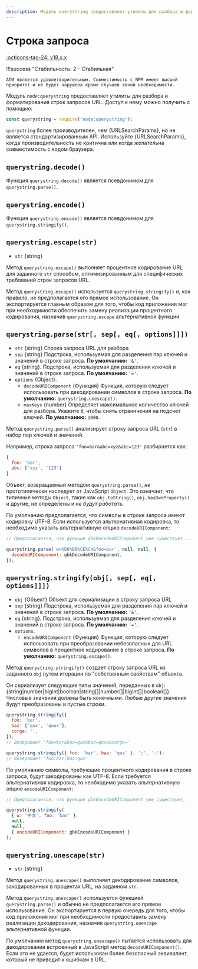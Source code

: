 ```yaml
---
description: Модуль querystring предоставляет утилиты для разбора и форматирования строк запросов URL
---
```


# Строка запроса

[:octicons-tag-24: v18.x.x](https://nodejs.org/docs/latest-v18.x/api/querystring.html)

!!!success "Стабильность: 2 – Стабильная"

    АПИ является удовлетворительным. Совместимость с NPM имеет высший приоритет и не будет нарушена кроме случаев явной необходимости.

Модуль `node:querystring` предоставляет утилиты для разбора и форматирования строк запросов URL. Доступ к нему можно получить с помощью:

```js
const querystring = require('node:querystring');
```

`querystring` более производителен, чем {URLSearchParams}, но не является стандартизированным API. Используйте {URLSearchParams}, когда производительность не критична или когда желательна совместимость с кодом браузера.

## `querystring.decode()`

Функция `querystring.decode()` является псевдонимом для `querystring.parse()`.

## `querystring.encode()`

Функция `querystring.encode()` является псевдонимом для `querystring.stringify()`.

## `querystring.escape(str)`

- `str` {string}

Метод `querystring.escape()` выполняет процентное кодирование URL для заданного `str` способом, оптимизированным для специфических требований строк запросов URL.

Метод `querystring.escape()` используется `querystring.stringify()` и, как правило, не предполагается его прямое использование. Он экспортируется главным образом для того, чтобы код приложения мог при необходимости обеспечить замену реализации процентного кодирования, назначив `querystring.escape` альтернативной функции.

## `querystring.parse(str[, sep[, eq[, options]]])`

- `str` {string} Строка запроса URL для разбора
- `sep` {string} Подстрока, используемая для разделения пар ключей и значений в строке запроса. **По умолчанию:** `'&'`.
- `eq` {string}. Подстрока, используемая для разделения ключей и значений в строке запроса. **По умолчанию:** `'='`.
- `options` {Object}.
  - `decodeURIComponent` {Функция} Функция, которую следует использовать при декодировании символов в строке запроса. **По умолчанию:** `querystring.unescape()`.
  - `maxKeys` {number} Определяет максимальное количество ключей для разбора. Укажите `0`, чтобы снять ограничения на подсчет ключей. **По умолчанию:** `1000`.

Метод `querystring.parse()` анализирует строку запроса URL (`str`) в набор пар ключей и значений.

Например, строка запроса `'foo=bar&abc=xyz&abc=123'` разбирается как:

```js
{
  foo: 'bar',
  abc: ['xyz', '123']
}
```

Объект, возвращаемый методом `querystring.parse()`, _не_ прототипически наследует от JavaScript `Object`. Это означает, что типичные методы `Object`, такие как `obj.toString()`, `obj.hasOwnProperty()` и другие, не определены и _не будут работать_.

По умолчанию предполагается, что символы в строке запроса имеют кодировку UTF-8. Если используется альтернативная кодировка, то необходимо указать альтернативную опцию `decodeURIComponent`:

```js
// Предполагается, что функция gbkDecodeURIComponent уже существует...

querystring.parse('w=%D6%D0%CE%C4&foo=bar', null, null, {
  decodeURIComponent: gbkDecodeURIComponent,
});
```

## `querystring.stringify(obj[, sep[, eq[, options]]])`

- `obj` {Объект} Объект для сериализации в строку запроса URL
- `sep` {string} Подстрока, используемая для разделения пар ключей и значений в строке запроса. **По умолчанию:** `'&'`.
- `eq` {string}. Подстрока, используемая для разделения ключей и значений в строке запроса. **По умолчанию:** `'='`.
- `options`.
  - `encodeURIComponent` {Функция} Функция, которую следует использовать при преобразовании небезопасных для URL символов в процентное кодирование в строке запроса. **По умолчанию:** `querystring.escape()`.

Метод `querystring.stringify()` создает строку запроса URL из заданного `obj` путем итерации по "собственным свойствам" объекта.

Он сериализует следующие типы значений, переданных в `obj`: {string|number|bigint|boolean|string\[\]|number\[\]|bigint\[\]|boolean\[\]}. Числовые значения должны быть конечными. Любые другие значения будут преобразованы в пустые строки.

```js
querystring.stringify({
  foo: 'bar',
  baz: ['qux', 'quux'],
  corge: '',
});
// Возвращает 'foo=bar&baz=qux&baz=quux&corge='

querystring.stringify({ foo: 'bar', baz: 'qux' }, ';', ':');
// Возвращает 'foo:bar;baz:qux'
```

По умолчанию символы, требующие процентного кодирования в строке запроса, будут закодированы как UTF-8. Если требуется альтернативная кодировка, то необходимо указать альтернативную опцию `encodeURIComponent`:

```js
// Предполагается, что функция gbkEncodeURIComponent уже существует,

querystring.stringify(
  { w: '中文', foo: 'bar' },
  null,
  null,
  { encodeURIComponent: gbkEncodeURIComponent }
);
```

## `querystring.unescape(str)`

- `str` {string}

Метод `querystring.unescape()` выполняет декодирование символов, закодированных в процентах URL, на заданном `str`.

Метод `querystring.unescape()` используется функцией `querystring.parse()` и обычно не предполагается его прямое использование. Он экспортируется в первую очередь для того, чтобы код приложения мог при необходимости предоставить замену реализации декодирования, назначив `querystring.unescape` альтернативной функции.

По умолчанию метод `querystring.unescape()` пытается использовать для декодирования встроенный в JavaScript метод `decodeURIComponent()`. Если это не удается, будет использован более безопасный эквивалент, который не приводит к ошибкам в URL.
